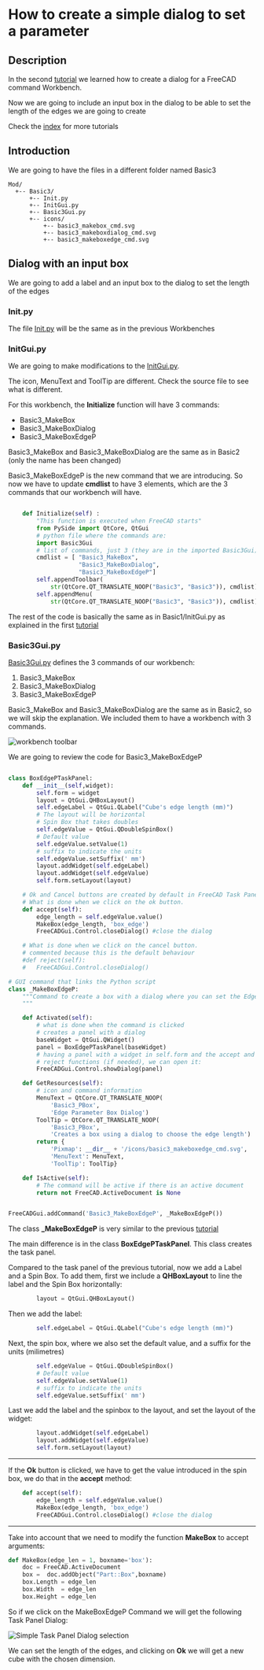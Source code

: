 # How to create a simple dialog to set a parameter

## Description
In the second [tutorial](./tut_fwb_2.md) we learned how to create a dialog for a FreeCAD command Workbench. 

Now we are going to include an input box in the dialog to be able to set the length of the edges we are going to create

Check the [index](./readme.md) for more tutorials

## Introduction
We are going to have the files in a different folder named Basic3

```
Mod/
  +-- Basic3/
      +-- Init.py
      +-- InitGui.py
      +-- Basic3Gui.py
      +-- icons/
          +-- basic3_makebox_cmd.svg
          +-- basic3_makeboxdialog_cmd.svg
          +-- basic3_makeboxedge_cmd.svg
```

## Dialog with an input box

We are going to add a label and an input box to the dialog to set the length of the edges

### Init.py

The file [Init.py](basic3_wb/Init.py) will be the same as in the previous Workbenches

### InitGui.py

We are going to make modifications to the [InitGui.py](basic3_wb/InitGui.py).

The icon, MenuText and ToolTip are different. Check the source file to see what is different.

For this workbench, the **Initialize** function will have 3 commands:
- Basic3_MakeBox
- Basic3_MakeBoxDialog
- Basic3_MakeBoxEdgeP

Basic3_MakeBox and Basic3_MakeBoxDialog are the same as in Basic2 (only the name has been changed)

Basic3_MakeBoxEdgeP is the new command that we are introducing.
So now we have to update **cmdlist** to have 3 elements, which are the 3 commands that our workbench will have.

```python

    def Initialize(self) :
        "This function is executed when FreeCAD starts"
        from PySide import QtCore, QtGui
        # python file where the commands are:
        import Basic3Gui
        # list of commands, just 3 (they are in the imported Basic3Gui):
        cmdlist = [ "Basic3_MakeBox",
                    "Basic3_MakeBoxDialog",
                    "Basic3_MakeBoxEdgeP"]
        self.appendToolbar(
            str(QtCore.QT_TRANSLATE_NOOP("Basic3", "Basic3")), cmdlist)
        self.appendMenu(
            str(QtCore.QT_TRANSLATE_NOOP("Basic3", "Basic3")), cmdlist)


```

The rest of the code is basically the same as in Basic1/InitGui.py as explained in the first [tutorial](./tut_fwb_1.md)

### Basic3Gui.py

[Basic3Gui.py](basic3_wb/Basic3Gui.py) defines the 3 commands of our workbench:
1. Basic3_MakeBox
1. Basic3_MakeBoxDialog
1. Basic3_MakeBoxEdgeP

Basic3_MakeBox and Basic3_MakeBoxDialog are the same as in Basic2, so we will skip the explanation. We included them to have a workbench with 3 commands.

![workbench toolbar](imgs/wb3_toolbar.png)


We are going to review the code for Basic3_MakeBoxEdgeP


```python

class BoxEdgePTaskPanel:
    def __init__(self,widget):
        self.form = widget
        layout = QtGui.QHBoxLayout()
        self.edgeLabel = QtGui.QLabel("Cube's edge length (mm)")
        # The layout will be horizontal
        # Spin Box that takes doubles
        self.edgeValue = QtGui.QDoubleSpinBox()
        # Default value
        self.edgeValue.setValue(1)
        # suffix to indicate the units
        self.edgeValue.setSuffix(' mm')
        layout.addWidget(self.edgeLabel)
        layout.addWidget(self.edgeValue)
        self.form.setLayout(layout)

    # Ok and Cancel buttons are created by default in FreeCAD Task Panels
    # What is done when we click on the ok button.
    def accept(self):
        edge_length = self.edgeValue.value()
        MakeBox(edge_length, 'box_edge')
        FreeCADGui.Control.closeDialog() #close the dialog

    # What is done when we click on the cancel button.
    # commented because this is the default behaviour
    #def reject(self):
    #   FreeCADGui.Control.closeDialog()

# GUI command that links the Python script
class _MakeBoxEdgeP:
    """Command to create a box with a dialog where you can set the Edge length
    """

    def Activated(self):
        # what is done when the command is clicked
        # creates a panel with a dialog
        baseWidget = QtGui.QWidget()
        panel = BoxEdgePTaskPanel(baseWidget)
        # having a panel with a widget in self.form and the accept and 
        # reject functions (if needed), we can open it:
        FreeCADGui.Control.showDialog(panel)

    def GetResources(self):
        # icon and command information
        MenuText = QtCore.QT_TRANSLATE_NOOP(
            'Basic3_PBox',
            'Edge Parameter Box Dialog')
        ToolTip = QtCore.QT_TRANSLATE_NOOP(
            'Basic3_PBox',
            'Creates a box using a dialog to choose the edge length')
        return {
            'Pixmap': __dir__ + '/icons/basic3_makeboxedge_cmd.svg',
            'MenuText': MenuText,
            'ToolTip': ToolTip}

    def IsActive(self):
        # The command will be active if there is an active document
        return not FreeCAD.ActiveDocument is None


FreeCADGui.addCommand('Basic3_MakeBoxEdgeP', _MakeBoxEdgeP())

```

The class **_MakeBoxEdgeP** is very similar to the previous [tutorial](./tut_fwb_2.md)

The main difference is in the class **BoxEdgePTaskPanel**. This class creates the task panel.

Compared to the task panel of the previous tutorial, now we add a Label and a Spin Box. To add them, first we include a **QHBoxLayout** to line the label and the Spin Box horizontally:

```python
        layout = QtGui.QHBoxLayout()
```

Then we add the label:

```python
        self.edgeLabel = QtGui.QLabel("Cube's edge length (mm)")
```

Next, the spin box, where we also set the default value, and a suffix for the units (milimetres)

```python
        self.edgeValue = QtGui.QDoubleSpinBox()
        # Default value
        self.edgeValue.setValue(1)
        # suffix to indicate the units
        self.edgeValue.setSuffix(' mm')
```

Last we add the label and the spinbox to the layout, and set the layout of the widget:

```python
        layout.addWidget(self.edgeLabel)
        layout.addWidget(self.edgeValue)
        self.form.setLayout(layout)
```

---

If the **Ok** button is clicked, we have to get the value introduced in the spin box, we do that in the **accept** method:

```python
    def accept(self):
        edge_length = self.edgeValue.value()
        MakeBox(edge_length, 'box_edge')
        FreeCADGui.Control.closeDialog() #close the dialog
```

---

Take into account that we need to modify the function **MakeBox** to accept arguments:


```python
def MakeBox(edge_len = 1, boxname='box'):
    doc = FreeCAD.ActiveDocument
    box =  doc.addObject("Part::Box",boxname)
    box.Length = edge_len
    box.Width  = edge_len
    box.Height = edge_len
```

So if we click on the MakeBoxEdgeP Command we will get the following Task Panel Dialog:

![Simple Task Panel Dialog selection](imgs/wb3_dialog.png)

We can set the length of the edges, and clicking on **Ok** we will get a new cube with the chosen dimension.

